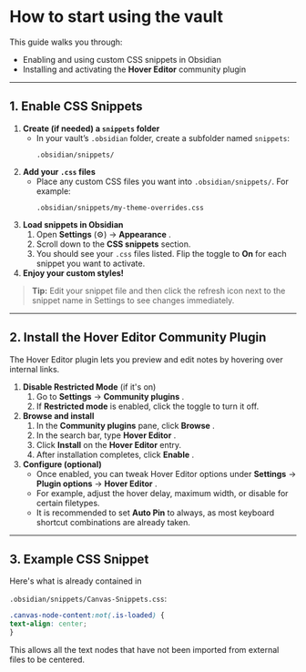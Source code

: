 # How to start using the vault

This guide walks you through:

* Enabling and using custom CSS snippets in Obsidian
* Installing and activating the **Hover Editor** community plugin

---

## 1. Enable CSS Snippets

1. **Create (if needed) a `snippets` folder**
   * In your vault’s `.obsidian` folder, create a subfolder named `snippets`:
     ```
     .obsidian/snippets/
     ```
2. **Add your `.css` files**
   * Place any custom CSS files you want into `.obsidian/snippets/`. For example:
     ```
     .obsidian/snippets/my-theme-overrides.css
     ```
3. **Load snippets in Obsidian**
   1. Open **Settings** (⚙️) →  **Appearance** .
   2. Scroll down to the **CSS snippets** section.
   3. You should see your `.css` files listed. Flip the toggle to **On** for each snippet you want to activate.
4. **Enjoy your custom styles!**

> **Tip:** Edit your snippet file and then click the refresh icon next to the snippet name in Settings to see changes immediately.

---

## 2. Install the Hover Editor Community Plugin

The Hover Editor plugin lets you preview and edit notes by hovering over internal links.

1. **Disable Restricted Mode** (if it's on)
   1. Go to **Settings** →  **Community plugins** .
   2. If **Restricted mode** is enabled, click the toggle to turn it off.
2. **Browse and install**
   1. In the **Community plugins** pane, click  **Browse** .
   2. In the search bar, type  **Hover Editor** .
   3. Click **Install** on the **Hover Editor** entry.
   4. After installation completes, click  **Enable** .
3. **Configure (optional)**
   * Once enabled, you can tweak Hover Editor options under **Settings** → **Plugin options** →  **Hover Editor** .
   * For example, adjust the hover delay, maximum width, or disable for certain filetypes.
   * It is recommended to set **Auto Pin** to always, as most keyboard shortcut combinations are already taken.

---

## 3. Example CSS Snippet

Here's what is already contained in

 `.obsidian/snippets/Canvas-Snippets.css`:

```css
.canvas-node-content:not(.is-loaded) {
text-align: center;
}
```

This allows all the text nodes that have not been imported from external files to be centered.
